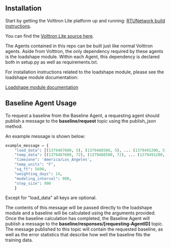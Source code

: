## Installation

Start by getting the Volttron Lite platform up and running: [RTUNetwork build 
instructions](https://svn.pnl.gov/RTUNetwork/wiki/BuildingTheProject).

You can find the [Volttron Lite source here](https://bitbucket.org/berkeleylab/rtunetwork/overview).

The Agents contained in this repo can be built just like normal Volttron agents. Aside from Volttron, the only dependency required by these agents is the loadshape module. Within each Agent, this dependency is declared both in setup.py as well as requirements.txt.

For installation instructions related to the loadshape module, please see the loadshape module documentation:

[Loadshape module documentation](https://bitbucket.org/berkeleylab/eetd-loadshape)

## Baseline Agent Usage
To request a baseline from the Baseline Agent, a requesting agent should publish a message to the **baseline/request** topic using the publish_json method.

An example message is shown below:
```python
example_message = {
    "load_data": [(1379487600, 5), (1379488500, 5), ... (1379491200, 5)],
    "temp_data": [(1379487600, 72), (1379488500, 72), ... (1379491200, 72)],
    "timezone": 'America/Los_Angeles',
    "temp_units": "F",
    "sq_ft": 5600,
    "weighting_days": 14,
    "modeling_interval": 900,
    "step_size": 900
    }
```

Except for "load_data" all keys are optional.

The contents of this message will be passed directly to the loadshape module and a baseline will be calculated using the arguments provided. Once the baseline calculation has completed, the Baseline Agent will publish a message to the **baseline/responses/[requesting-AgentID]** topic. The message published to this topic will contain the requested baseline, as well as the error statistics that describe how well the baseline fits the training data.

